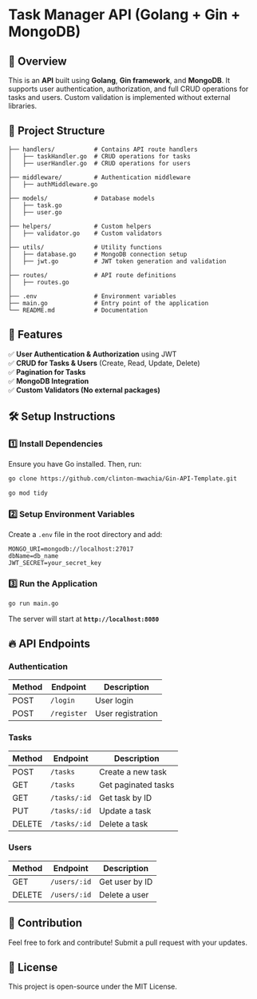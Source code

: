 # Task Manager API (Golang + Gin + MongoDB)

## 📌 Overview

This is an **API** built using **Golang**, **Gin framework**, and **MongoDB**. It supports user authentication, authorization, and full CRUD operations for tasks and users. Custom validation is implemented without external libraries.

## 📂 Project Structure

```
├── handlers/           # Contains API route handlers
│   ├── taskHandler.go  # CRUD operations for tasks
│   ├── userHandler.go  # CRUD operations for users
│
├── middleware/         # Authentication middleware
│   ├── authMiddleware.go
│
├── models/             # Database models
│   ├── task.go
│   ├── user.go
│
├── helpers/            # Custom helpers
│   ├── validator.go    # Custom validators
│
├── utils/              # Utility functions
│   ├── database.go     # MongoDB connection setup
│   ├── jwt.go          # JWT token generation and validation
│
├── routes/             # API route definitions
│   ├── routes.go
│
├── .env                # Environment variables
├── main.go             # Entry point of the application
└── README.md           # Documentation
```

## 🚀 Features

✅ **User Authentication & Authorization** using JWT  
✅ **CRUD for Tasks & Users** (Create, Read, Update, Delete)  
✅ **Pagination for Tasks**  
✅ **MongoDB Integration**  
✅ **Custom Validators (No external packages)**

## 🛠 Setup Instructions

### 1️⃣ Install Dependencies

Ensure you have Go installed. Then, run:

```sh
go clone https://github.com/clinton-mwachia/Gin-API-Template.git
```

```sh
go mod tidy
```

### 2️⃣ Setup Environment Variables

Create a `.env` file in the root directory and add:

```env
MONGO_URI=mongodb://localhost:27017
dbName=db_name
JWT_SECRET=your_secret_key
```

### 3️⃣ Run the Application

```sh
go run main.go
```

The server will start at **`http://localhost:8080`**

## 🔥 API Endpoints

### Authentication

| Method | Endpoint    | Description       |
| ------ | ----------- | ----------------- |
| POST   | `/login`    | User login        |
| POST   | `/register` | User registration |

### Tasks

| Method | Endpoint     | Description         |
| ------ | ------------ | ------------------- |
| POST   | `/tasks`     | Create a new task   |
| GET    | `/tasks`     | Get paginated tasks |
| GET    | `/tasks/:id` | Get task by ID      |
| PUT    | `/tasks/:id` | Update a task       |
| DELETE | `/tasks/:id` | Delete a task       |

### Users

| Method | Endpoint     | Description    |
| ------ | ------------ | -------------- |
| GET    | `/users/:id` | Get user by ID |
| DELETE | `/users/:id` | Delete a user  |

## 📌 Contribution

Feel free to fork and contribute! Submit a pull request with your updates.

## 📜 License

This project is open-source under the MIT License.
